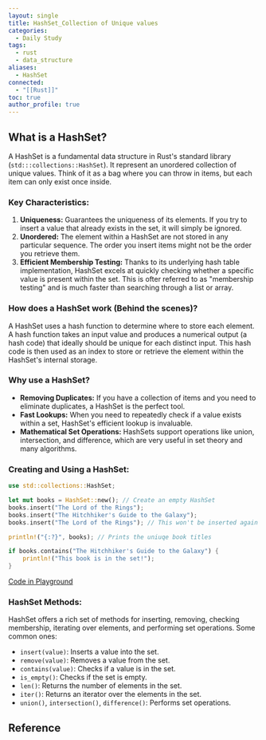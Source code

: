 ```yaml
---
layout: single
title: HashSet_Collection of Unique values
categories:
  - Daily Study
tags:
  - rust
  - data_structure
aliases:
  - HashSet
connected:
  - "[[Rust]]"
toc: true
author_profile: true
---
```

## What is a HashSet?
A HashSet is a fundamental data structure in Rust's standard library (`std:::collections::HashSet`). It represent an unordered collection of unique values. Think of it as a bag where you can throw in items, but each item can only exist once inside.

### Key Characteristics:
1. **Uniqueness:** Guarantees the uniqueness of its elements. If you try to insert a value that already exists in the set, it will simply be ignored.
2. **Unordered:** The element within a HashSet are not stored in any particular sequence. The order you insert items might not be the order you retrieve them.
3. **Efficient Membership Testing:** Thanks to its underlying hash table implementation, HashSet excels at quickly checking whether a specific value is present within the set. This is ofter referred to as "membership testing" and is much faster than searching through a list or array.

### How does a HashSet work (Behind the scenes)?
A HashSet uses a hash function to determine where to store each element. A hash function takes an input value and produces a numerical output (a hash code) that ideally should be unique for each distinct input. This hash code is then used as an index to store or retrieve the element within the HashSet's internal storage.

### Why use a HashSet?
- **Removing Duplicates:** If you have a collection of items and you need to eliminate duplicates, a HashSet is the perfect tool.
- **Fast Lookups:** When  you need to repeatedly check if a value exists within a set, HashSet's efficient lookup is invaluable.
- **Mathematical Set Operations:** HashSets support operations like union, intersection, and difference, which are very useful in set theory and many algorithms.

### Creating and Using a HashSet:
```rust
use std::collections::HashSet;

let mut books = HashSet::new(); // Create an empty HashSet
books.insert("The Lord of the Rings");
books.insert("The Hitchhiker's Guide to the Galaxy");
books.insert("The Lord of the Rings"); // This won't be inserted again

println!("{:?}", books); // Prints the uniuqe book titles

if books.contains("The Hitchhiker's Guide to the Galaxy") {
	println!("This book is in the set!");
}
```
[Code in Playground](https://play.rust-lang.org/?version=stable&mode=debug&edition=2021&gist=ff1f7e4729b36b623a45b53197787e3d)

### HashSet Methods:
HashSet offers a rich set of methods for inserting, removing, checking membership, iterating over elements, and performing set operations. Some common ones:
- `insert(value)`: Inserts a value into the set.
- `remove(value)`: Removes a value from the set.
- `contains(value)`: Checks if a value is in the set.
- `is_empty()`: Checks if the set is empty.
- `len()`: Returns the number of elements in the set.
- `iter()`: Returns an iterator over the elements in the set.
- `union()`, `intersection()`, `difference()`: Performs set operations.







## Reference

